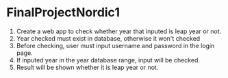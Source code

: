 # FinalProjectNordic1
1. Create a web app to check whether year that inputed is leap year or not.
2. Year checked must exist in database, otherwise it won't checked
3. Before checking, user must input username and password in the login page.
4. If inputed year in the year database range, input will be checked.
5. Result will be shown whether it is leap year or not.
